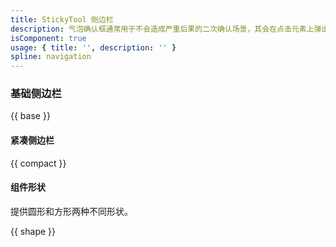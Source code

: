 ```yaml
---
title: StickyTool 侧边栏
description: 气泡确认框通常用于不会造成严重后果的二次确认场景，其会在点击元素上弹出浮层进行提示确认。气泡确认框没有蒙层，点击确认框以外的区域即可关闭。
isComponent: true
usage: { title: '', description: '' }
spline: navigation
---
```


### 基础侧边栏

{{ base }}

#### 紧凑侧边栏

{{ compact }}

#### 组件形状
提供圆形和方形两种不同形状。

{{ shape }}
